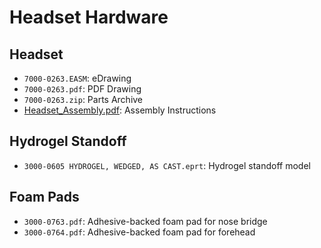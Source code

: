 # Headset Hardware
## Headset
- `7000-0263.EASM`: eDrawing
- `7000-0263.pdf`: PDF Drawing
- `7000-0263.zip`: Parts Archive
- [Headset_Assembly.pdf](Headset_Assembly.pdf): Assembly Instructions
## Hydrogel Standoff
- `3000-0605 HYDROGEL, WEDGED, AS CAST.eprt`: Hydrogel standoff model
## Foam Pads
- `3000-0763.pdf`: Adhesive-backed foam pad for nose bridge
- `3000-0764.pdf`: Adhesive-backed foam pad for forehead
